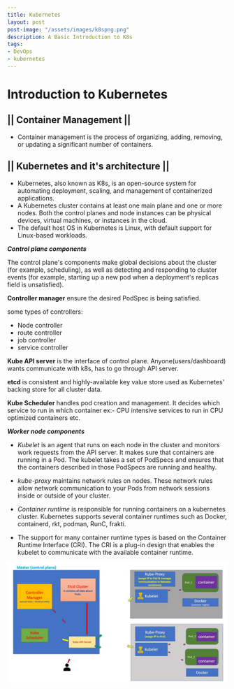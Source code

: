 ```yaml
---
title: Kubernetes
layout: post
post-image: "/assets/images/k8spng.png"
description: A Basic Introduction to K8s
tags:
- DevOps
- kubernetes
---
```


# Introduction to Kubernetes

## || Container Management ||
* Container management is the process of organizing, adding, removing, or updating a significant number of containers.
## || Kubernetes and  it's architecture ||
* Kubernetes, also known as K8s, is an open-source system for automating deployment, scaling, and management of containerized applications.
* A Kubernetes cluster contains at least one main plane and one or more nodes. Both the control planes and node instances can be physical devices, virtual machines, or instances in the cloud.
* The default host OS in Kubernetes is Linux, with default support for Linux-based workloads.

***Control plane components***

The control plane's components make global decisions about the cluster (for example, scheduling), as well as detecting and responding to cluster events (for example, starting up a new pod when a deployment's replicas field is unsatisfied).

**Controller manager** ensure the desired PodSpec is being satisfied.

some types of controllers:
* Node controller
* route controller
* job controller
* service controller

**Kube API server** is the interface of control plane. Anyone(users/dashboard) wants communicate with k8s, has to go through API server.

**etcd** is consistent and highly-available key value store used as Kubernetes' backing store for all cluster data.

**Kube Scheduler** handles pod creation and management. It decides which service to run in which container ex:- CPU intensive services to run in CPU optimized containers etc.

***Worker node components***

* *Kubelet* is an agent that runs on each node in the cluster and monitors work requests from the API server. It makes sure that containers are running in a Pod. The kubelet takes a set of PodSpecs and ensures that the containers described in those PodSpecs are running and healthy.

* *kube-proxy* maintains network rules on nodes. These network rules allow network communication to your Pods from network sessions inside or outside of your cluster.

* *Container runtime* is responsible for running containers on a kubernetes cluster. Kubernetes supports several container runtimes such as Docker, containerd, rkt, podman, RunC, frakti.
* The support for many container runtime types is based on the Container Runtime Interface (CRI). The CRI is a plug-in design that enables the kubelet to communicate with the available container runtime.

![Architecture overview][def]

[def]: assets/images/k8s_animation_image.jpg